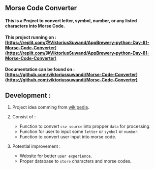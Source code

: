 ## Morse Code Converter

#### This is a Project to convert letter, symbol, number, or any listed characters into Morse Code.

#### This project running on : [https://replit.com/@ViktoriusSuwand/AppBrewery-python-Day-81-Morse-Code-Converter](https://replit.com/@ViktoriusSuwand/AppBrewery-python-Day-81-Morse-Code-Converter)

#### Documentation can be found on : [https://github.com/viktoriussuwandi/Morse-Code-Converter](https://github.com/viktoriussuwandi/Morse-Code-Converter)

## Development :
1. Project idea comming from [wikipedia](https://en.wikipedia.org/wiki/Morse_code).

2. Consist of :
   - Function to convert `csv source` into propper `data` for processing.
   - Function for user to input some `letter` or `symbol` or `number`.
   - Function to convert user input into morse code.

3. Potential improvement :
   - Website for better `user experience`.
   - Proper database to `store` characters and morse codes. 